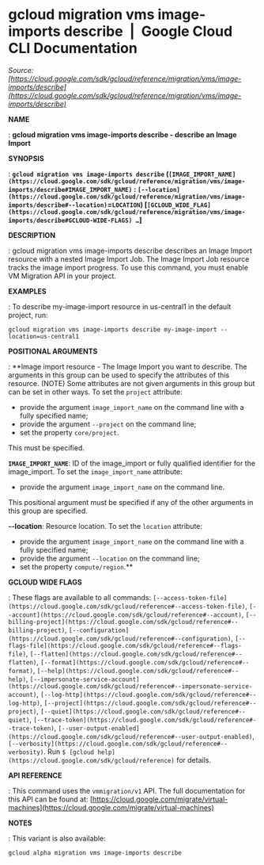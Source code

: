 # gcloud migration vms image-imports describe  |  Google Cloud CLI Documentation

*Source: [https://cloud.google.com/sdk/gcloud/reference/migration/vms/image-imports/describe](https://cloud.google.com/sdk/gcloud/reference/migration/vms/image-imports/describe)*

**NAME**

: **gcloud migration vms image-imports describe - describe an Image Import**

**SYNOPSIS**

: **`gcloud migration vms image-imports describe` (`[IMAGE_IMPORT_NAME](https://cloud.google.com/sdk/gcloud/reference/migration/vms/image-imports/describe#IMAGE_IMPORT_NAME)` : `[--location](https://cloud.google.com/sdk/gcloud/reference/migration/vms/image-imports/describe#--location)`=`LOCATION`) [`[GCLOUD_WIDE_FLAG](https://cloud.google.com/sdk/gcloud/reference/migration/vms/image-imports/describe#GCLOUD-WIDE-FLAGS) …`]**

**DESCRIPTION**

: gcloud migration vms image-imports describe describes an Image Import resource
with a nested Image Import Job. The Image Import Job resource tracks the image
import progress. To use this command, you must enable VM Migration API in your
project.

**EXAMPLES**

: To describe my-image-import resource in us-central1 in the default project, run:
```
gcloud migration vms image-imports describe my-image-import --location=us-central1
```

**POSITIONAL ARGUMENTS**

: **Image import resource - The Image Import you want to describe. The arguments in
this group can be used to specify the attributes of this resource. (NOTE) Some
attributes are not given arguments in this group but can be set in other ways.
To set the `project` attribute:

- provide the argument `image_import_name` on the command line with a
fully specified name;
- provide the argument `--project` on the command line;
- set the property `core/project`.

This must be specified.

**`IMAGE_IMPORT_NAME`**:
ID of the image_import or fully qualified identifier for the image_import.
To set the `image_import_name` attribute:

- provide the argument `image_import_name` on the command line.

This positional argument must be specified if any of the other arguments in this
group are specified.

**--location**:
Resource location.
To set the `location` attribute:

- provide the argument `image_import_name` on the command line with a
fully specified name;
- provide the argument `--location` on the command line;
- set the property `compute/region`.**

**GCLOUD WIDE FLAGS**

: These flags are available to all commands: `[--access-token-file](https://cloud.google.com/sdk/gcloud/reference#--access-token-file)`,
`[--account](https://cloud.google.com/sdk/gcloud/reference#--account)`, `[--billing-project](https://cloud.google.com/sdk/gcloud/reference#--billing-project)`,
`[--configuration](https://cloud.google.com/sdk/gcloud/reference#--configuration)`,
`[--flags-file](https://cloud.google.com/sdk/gcloud/reference#--flags-file)`,
`[--flatten](https://cloud.google.com/sdk/gcloud/reference#--flatten)`, `[--format](https://cloud.google.com/sdk/gcloud/reference#--format)`, `[--help](https://cloud.google.com/sdk/gcloud/reference#--help)`, `[--impersonate-service-account](https://cloud.google.com/sdk/gcloud/reference#--impersonate-service-account)`,
`[--log-http](https://cloud.google.com/sdk/gcloud/reference#--log-http)`,
`[--project](https://cloud.google.com/sdk/gcloud/reference#--project)`, `[--quiet](https://cloud.google.com/sdk/gcloud/reference#--quiet)`, `[--trace-token](https://cloud.google.com/sdk/gcloud/reference#--trace-token)`, `[--user-output-enabled](https://cloud.google.com/sdk/gcloud/reference#--user-output-enabled)`,
`[--verbosity](https://cloud.google.com/sdk/gcloud/reference#--verbosity)`.
Run `$ [gcloud help](https://cloud.google.com/sdk/gcloud/reference)` for details.

**API REFERENCE**

: This command uses the `vmmigration/v1` API. The full documentation
for this API can be found at: [https://cloud.google.com/migrate/virtual-machines](https://cloud.google.com/migrate/virtual-machines)

**NOTES**

: This variant is also available:

```
gcloud alpha migration vms image-imports describe
```